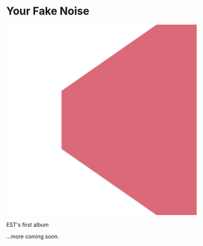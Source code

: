 # Your Fake Noise
![Your Fake Noise Album Cover](/images/cover-small.png?raw=true "Your Fake Noise Album Cover")

EST's first album


...more coming soon.

